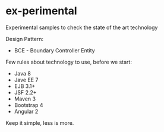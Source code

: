 # ex-perimental
Experimental samples to check the state of the art technology 

Design Pattern:
- BCE - Boundary Controller Entity

Few rules about technology to use, before we start:
- Java 8
- Jave EE 7
- EJB 3.1+
- JSF 2.2+
- Maven 3
- Bootstrap 4
- Angular 2

Keep it simple, less is more.
